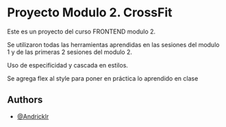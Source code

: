 
# Proyecto Modulo 2. CrossFit


Este es un proyecto del curso FRONTEND modulo 2. 

Se utilizaron todas las herramientas aprendidas en las sesiones del modulo 1 y de las primeras 2 sesiones del modulo 2. 

Uso de especificidad y cascada en estilos.

Se agrega flex al style para poner en práctica lo aprendido en clase


## Authors

- [@Andricklr](https://www.github.com/Andricklr)

